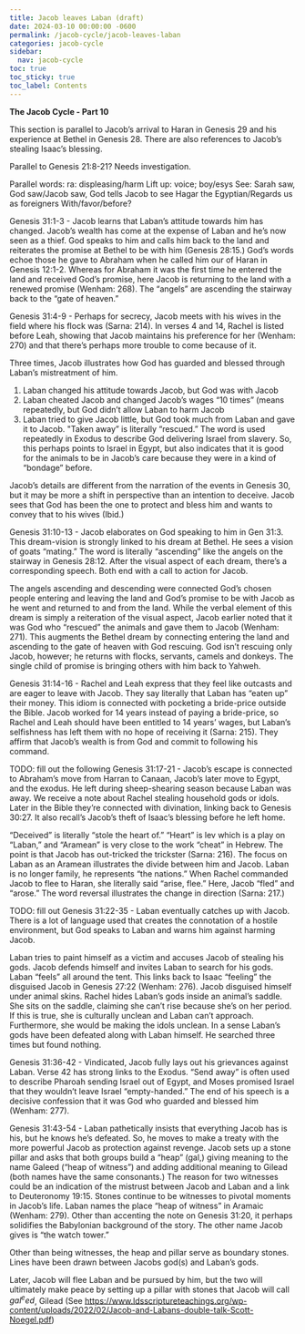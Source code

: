 ```yaml
---
title: Jacob leaves Laban (draft)
date: 2024-03-10 00:00:00 -0600
permalink: /jacob-cycle/jacob-leaves-laban
categories: jacob-cycle
sidebar:
  nav: jacob-cycle
toc: true
toc_sticky: true
toc_label: Contents
---
```

**The Jacob Cycle - Part 10**

This section is parallel to Jacob’s arrival to Haran in Genesis 29 and his experience at Bethel in Genesis 28. There are also references to Jacob’s stealing Isaac’s blessing.

Parallel to Genesis 21:8-21? Needs investigation.

Parallel words: ra: displeasing/harm
Lift up: voice; boy/esys
See: Sarah saw, God saw/Jacob saw, God tells Jacob to see
Hagar the Egyptian/Regards us as foreigners
With/favor/before?

Genesis 31:1-3 - Jacob learns that Laban’s attitude towards him has changed. Jacob’s wealth has come at the expense of Laban and he’s now seen as a thief. God speaks to him and calls him back to the land and reiterates the promise at Bethel to be with him (Genesis 28:15.) God’s words echoe those he gave to Abraham when he called him our of Haran in Genesis 12:1-2. Whereas for Abraham it was the first time he entered the land and received God’s promise, here Jacob is returning to the land with a renewed promise (Wenham: 268). The “angels” are ascending the stairway back to the “gate of heaven.”

Genesis 31:4-9 - Perhaps for secrecy, Jacob meets with his wives in the field where his flock was (Sarna: 214). In verses 4 and 14, Rachel is listed before Leah, showing that Jacob maintains his preference for her (Wenham: 270) and that there’s perhaps more trouble to come because of it.

Three times, Jacob illustrates how God has guarded and blessed through Laban’s mistreatment of him.

1. Laban changed his attitude towards Jacob, but God was with Jacob
2. Laban cheated Jacob and changed Jacob’s wages “10 times” (means repeatedly, but God didn’t allow Laban to harm Jacob
3. Laban tried to give Jacob little, but God took much from Laban and gave it to Jacob. "Taken away” is literally “rescued.” The word is used repeatedly in Exodus to describe God delivering Israel from slavery. So, this perhaps points to Israel in Egypt, but also indicates that it is good for the animals to be in Jacob’s care because they were in a kind of “bondage” before.

Jacob’s details are different from the narration of the events in Genesis 30, but it may be more a shift in perspective than an intention to deceive. Jacob sees that God has been the one to protect and bless him and wants to convey that to his wives (Ibid.)

Genesis 31:10-13 - Jacob elaborates on God speaking to him in Gen 31:3. This dream-vision is strongly linked to his dream at Bethel. He sees a vision of goats “mating.” The word is literally “ascending” like the angels on the stairway in Genesis 28:12. After the visual aspect of each dream, there’s a corresponding speech. Both end with a call to action for Jacob.

The angels ascending and descending were connected God’s chosen people entering and leaving the land and God’s promise to be with Jacob as he went and returned to and from the land. While the verbal element of this dream is simply a reiteration of the visual aspect, Jacob earlier noted that it was God who “rescued” the animals and gave them to Jacob (Wenham: 271). This augments the Bethel dream by connecting entering the land and ascending to the gate of heaven with God rescuing. God isn’t rescuing only Jacob, however; he returns with flocks, servants, camels and donkeys. The single child of promise is bringing others with him back to Yahweh.

Genesis 31:14-16 - Rachel and Leah express that they feel like outcasts and are eager to leave with Jacob. They say literally that Laban has “eaten up” their money. This idiom is connected with pocketing a bride-price outside the Bible. Jacob worked for 14 years instead of paying a bride-price, so Rachel and Leah should have been entitled to 14 years’ wages, but Laban’s selfishness has left them with no hope of receiving it (Sarna: 215). They affirm that Jacob’s wealth is from God and commit to following his command.

TODO: fill out the following
Genesis 31:17-21 - Jacob’s escape is connected to Abraham’s move from Harran to Canaan, Jacob’s later move to Egypt, and the exodus. He left during sheep-shearing season because Laban was away. We receive a note about Rachel stealing household gods or idols. Later in the Bible they’re connected with divination, linking back to Genesis 30:27. It also recall’s Jacob’s theft of Isaac’s blessing before he left home.

“Deceived” is literally “stole the heart of.” “Heart” is lev which is a play on “Laban,” and “Aramean” is very close to the work “cheat” in Hebrew. The point is that Jacob has out-tricked the trickster (Sarna: 216). The focus on Laban as an Aramean illustrates the divide between him and Jacob. Laban is no longer family, he represents “the nations.” When Rachel commanded Jacob to flee to Haran, she literally said “arise, flee.” Here, Jacob “fled” and “arose.” The word reversal illustrates the change in direction (Sarna: 217.)

TODO: fill out
Genesis 31:22-35 - Laban eventually catches up with Jacob. There is a lot of language used that creates the connotation of a hostile environment, but God speaks to Laban and warns him against harming Jacob.

Laban tries to paint himself as a victim and accuses Jacob of stealing his gods. Jacob defends himself and invites Laban to search for his gods. Laban “feels” all around the tent. This links back to Isaac “feeling” the disguised Jacob in Genesis 27:22 (Wenham: 276). Jacob disguised himself under animal skins. Rachel hides Laban’s gods inside an animal’s saddle. She sits on the saddle, claiming she can’t rise because she’s on her period. If this is true, she is culturally unclean and Laban can’t approach. Furthermore, she would be making the idols unclean. In a sense Laban’s gods have been defeated along with Laban himself. He searched three times but found nothing.

Genesis 31:36-42 - Vindicated, Jacob fully lays out his grievances against Laban. Verse 42 has strong links to the Exodus. “Send away” is often used to describe Pharoah sending Israel out of Egypt, and Moses promised Israel that they wouldn’t leave Israel “empty-handed.” The end of his speech is a decisive confession that it was God who guarded and blessed him (Wenham: 277).

Genesis 31:43-54 - Laban pathetically insists that everything Jacob has is his, but he knows he’s defeated. So, he moves to make a treaty with the more powerful Jacob as protection against revenge. Jacob sets up a stone pillar and asks that both groups build a “heap” (gal,) giving meaning to the name Galeed (“heap of witness”) and adding additional meaning to Gilead (both names have the same consonants.) The reason for two witnesses could be an indication of the mistrust between Jacob and Laban and a link to Deuteronomy 19:15. Stones continue to be witnesses to pivotal moments in Jacob’s life. Laban names the place “heap of witness” in Aramaic (Wenham: 279). Other than accenting the note on Genesis 31:20, it perhaps solidifies the Babylonian background of the story. The other name Jacob gives is “the watch tower.”

Other than being witnesses, the heap and pillar serve as boundary stones. Lines have been drawn between Jacobs god(s) and Laban’s gods.

Later, Jacob will flee Laban and be pursued by him, but the two 
will ultimately make peace by setting up a pillar with stones that Jacob will call
*gal<sup>e</sup>ed*, Gilead (See https://www.ldsscriptureteachings.org/wp-content/uploads/2022/02/Jacob-and-Labans-double-talk-Scott-Noegel.pdf)
